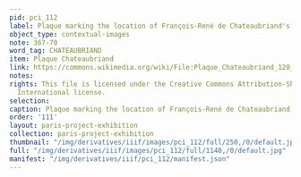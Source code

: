 ```yaml
---
pid: pci_112
label: Plaque marking the location of François-René de Chateaubriand's death
object_type: contextual-images
note: 367-70
word_tag: CHATEAUBRIAND
item: Plaque Chateaubriand
link: https://commons.wikimedia.org/wiki/File:Plaque_Chateaubriand_120_rue_du_Bac.jpg
notes: 
rights: This file is licensed under the Creative Commons Attribution-Share Alike 4.0
  International license.
selection: 
caption: Plaque marking the location of François-René de Chateaubriand's death
order: '111'
layout: paris-project-exhibition
collection: paris-project-exhibition
thumbnail: "/img/derivatives/iiif/images/pci_112/full/250,/0/default.jpg"
full: "/img/derivatives/iiif/images/pci_112/full/1140,/0/default.jpg"
manifest: "/img/derivatives/iiif/pci_112/manifest.json"
---
```

